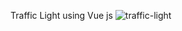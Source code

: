 Traffic Light using Vue js
![traffic-light](https://github.com/user-attachments/assets/1eadc8a0-58d4-4dae-9036-5603a04c9ee4)
